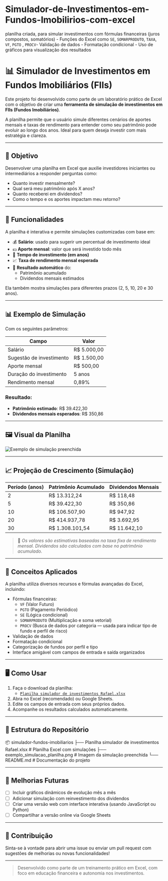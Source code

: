 # Simulador-de-Investimentos-em-Fundos-Imobilirios-com-excel
planilha criada, para simular investimentos com fórmulas financeiras (juros compostos, somatórios) - Funções do Excel como `SE`, `SOMARPRODUTO`, `TAXA`, `VF`, `PGTO` , `PROCV`- Validação de dados - Formatação condicional - Uso de gráficos para visualização dos resultados

# 📊 Simulador de Investimentos em Fundos Imobiliários (FIIs)

Este projeto foi desenvolvido como parte de um laboratório prático de Excel com o objetivo de criar uma **ferramenta de simulação de investimentos em FIIs (Fundos Imobiliários)**.

A planilha permite que o usuário simule diferentes cenários de aportes mensais e taxas de rendimento para entender como seu patrimônio pode evoluir ao longo dos anos. Ideal para quem deseja investir com mais estratégia e clareza.

---

## 🎯 Objetivo

Desenvolver uma planilha em Excel que auxilie investidores iniciantes ou intermediários a responder perguntas como:

- Quanto investir mensalmente?
- Qual será meu patrimônio após X anos?
- Quanto receberei em dividendos?
- Como o tempo e os aportes impactam meu retorno?

---

## 📌 Funcionalidades

A planilha é interativa e permite simulações customizadas com base em:

- 💰 **Salário**: usado para sugerir um percentual de investimento ideal
- 💵 **Aporte mensal**: valor que será investido todo mês
- 📅 **Tempo de investimento (em anos)**
- 📈 **Taxa de rendimento mensal esperada**
- 🧮 **Resultado automático** do:
  - Patrimônio acumulado
  - Dividendos mensais estimados

Ela também mostra simulações para diferentes prazos (2, 5, 10, 20 e 30 anos).

---

## 📊 Exemplo de Simulação

Com os seguintes parâmetros:

| Campo                        | Valor           |
|-----------------------------|-----------------|
| Salário                     | R$ 5.000,00     |
| Sugestão de investimento    | R$ 1.500,00     |
| Aporte mensal               | R$ 500,00       |
| Duração do investimento     | 5 anos          |
| Rendimento mensal           | 0,89%           |

### Resultado:
- **Patrimônio estimado**: R$ 39.422,30
- **Dividendos mensais esperados**: R$ 350,86

---

## 🖼️ Visual da Planilha

![Exemplo de simulação preenchida](./exemplo_simulacao_planilha.png)

---

## 📈 Projeção de Crescimento (Simulação)

| Período (anos) | Patrimônio Acumulado | Dividendos Mensais |
|----------------|----------------------|---------------------|
| 2              | R$ 13.312,24         | R$ 118,48           |
| 5              | R$ 39.422,30         | R$ 350,86           |
| 10             | R$ 106.507,90        | R$ 947,92           |
| 20             | R$ 414.937,78        | R$ 3.692,95         |
| 30             | R$ 1.308.101,54      | R$ 11.642,10        |

> 📌 *Os valores são estimativas baseadas na taxa fixa de rendimento mensal. Dividendos são calculados com base no patrimônio acumulado.*

---

## 🧠 Conceitos Aplicados

A planilha utiliza diversos recursos e fórmulas avançadas do Excel, incluindo:

- Fórmulas financeiras:
  - `VF` (Valor Futuro)
  - `PGTO` (Pagamento Periódico)
  - `SE` (Lógica condicional)
  - `SOMARPRODUTO` (Multiplicação e soma vetorial)
  - `PROCV` (Busca de dados por categoria — usada para indicar tipo de fundo e perfil de risco)
- Validação de dados
- Formatação condicional
- Categorização de fundos por perfil e tipo
- Interface amigável com campos de entrada e saída organizados

---

## 🖥️ Como Usar

1. Faça o download da planilha:
   - [`Planilha simulador de investimentos Rafael.xlsx`](./Planilha%20simulador%20de%20investimentos%20Rafael.xlsx)
2. Abra no Excel (recomendado) ou Google Sheets.
3. Edite os campos de entrada com seus próprios dados.
4. Acompanhe os resultados calculados automaticamente.

---

## 📁 Estrutura do Repositório

📦 simulador-fundos-imobiliarios
├── Planilha simulador de investimentos Rafael.xlsx # Planilha Excel com simulações
├── exemplo_simulacao_planilha.png # Imagem da simulação preenchida
└── README.md # Documentação do projeto

---

## 🚀 Melhorias Futuras

- [ ] Incluir gráficos dinâmicos de evolução mês a mês
- [ ] Adicionar simulação com reinvestimento dos dividendos
- [ ] Criar uma versão web com interface interativa (usando JavaScript ou Python)
- [ ] Compartilhar a versão online via Google Sheets

---

## 🙌 Contribuição

Sinta-se à vontade para abrir uma issue ou enviar um pull request com sugestões de melhorias ou novas funcionalidades!

---

> Desenvolvido como parte de um treinamento prático em Excel, com foco em educação financeira e autonomia nos investimentos.


